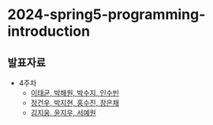 # 2024-spring5-programming-introduction

## 발표자료
- 4주차
  - [이태균, 박해원, 박수지, 인수빈](https://github.com/LandvibeDev/2024-spring5-programming-introduction/issues/1)
  - [정건우, 박지현, 홍수진, 장은채](https://github.com/LandvibeDev/2024-spring5-programming-introduction/issues/2)
  - [김지웅, 윤지우, 서예원](https://github.com/LandvibeDev/2024-spring5-programming-introduction/issues/3)
